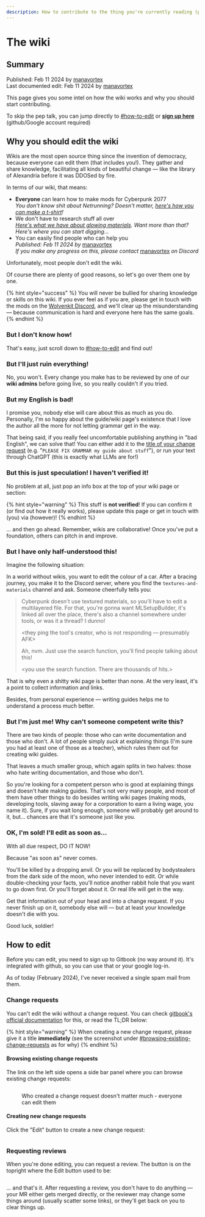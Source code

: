 ```yaml
---
description: How to contribute to the thing you're currently reading (please do)!
---
```


# The wiki

## Summary

Published: Feb 11 2024 by [manavortex](https://app.gitbook.com/u/NfZBoxGegfUqB33J9HXuCs6PVaC3 "mention")\
Last documented edit: Feb 11 2024 by [manavortex](https://app.gitbook.com/u/NfZBoxGegfUqB33J9HXuCs6PVaC3 "mention")

This page gives you some intel on how the wiki works and why you should start contributing.&#x20;

To skip the pep talk, you can jump directly to [#how-to-edit](the-wiki.md#how-to-edit "mention") or [**sign up here**](https://app.gitbook.com/invite/-MP5ijqI11FeeX7c8-N8/H70HZBOeUulIpkQnBLK7) (github/Google account required)

## Why you should edit the wiki

Wikis are the most open source thing since the invention of democracy, because everyone can edit them (that includes you!). They gather and share knowledge, facilitating all kinds of beautiful change — like the library of Alexandria before it was DDOSed by fire.

In terms of our wiki, that means:

* **Everyone** can learn how to make mods for Cyberpunk 2077\
  _You don't know shit about Netrunning? Doesn't matter,_ [_here's how you can make a t-shirt_](../modding-guides/items-equipment/adding-new-items/)_!_
* We don't have to research stuff all over\
  [_Here's what we have about glowing materials_](../materials/configuring-materials/emissive-material-properties.md)_. Want more than that? Here's where you can start digging..._
* You can easily find people who can help you\
  _Published: Feb 11 2024 by_ [manavortex](https://app.gitbook.com/u/NfZBoxGegfUqB33J9HXuCs6PVaC3 "mention")\
  _If you make any progress on this, please contact_ [manavortex](https://app.gitbook.com/u/NfZBoxGegfUqB33J9HXuCs6PVaC3 "mention") _on Discord_

Unfortunately, most people don't edit the wiki.

Of course there are plenty of good reasons, so let's go over them one by one.

{% hint style="success" %}
You will never be bullied for sharing knowledge or skills on this wiki. If you ever feel as if you are, please get in touch with the mods on the [Wolvenkit Discord](http://discord.gg/redmodding), and we'll clear up the misunderstanding — because communication is hard and everyone here has the same goals.
{% endhint %}

### But I don't know how!

That's easy, just scroll down to [#how-to-edit](the-wiki.md#how-to-edit "mention") and find out!

### But I'll just ruin everything!

No, you won't. Every change you make has to be reviewed by one of our **wiki admins** before going live, so you really couldn't if you tried.

### But my English is bad!

I promise you, nobody else will care about this as much as you do. Personally, I'm so happy about the guide/wiki page's existence that I love the author all the more for not letting grammar get in the way.

That being said, if you really feel uncomfortable publishing anything in "bad English", we can solve that! You can either add it to the [title of your change request](the-wiki.md#change-request-titles) (e.g. "`PLEASE FIX GRAMMAR my guide about stuff`"), or run your text through ChatGPT (this is exactly what LLMs are for!)

### But this is just speculation! I haven't verified it!

No problem at all, just pop an info box at the top of your wiki page or section:

{% hint style="warning" %}
This stuff is **not verified**! If you can confirm it (or find out how it really works), please update this page or get in touch with (you) via (however)!
{% endhint %}

... and then go ahead. Remember, wikis are collaborative! Once you've put a foundation, others can pitch in and improve.

### But I have only half-understood this!

Imagine the following situation:&#x20;

In a world without wikis, you want to edit the colour of a car. After a bracing journey, you make it to the Discord server, where you find the `textures-and-materials` channel and ask. Someone cheerfully tells you:

> Cyberpunk doesn't use textured materials, so you'll have to edit a multilayered file. For that, you're gonna want MLSetupBuilder, it's linked all over the place, there's also a channel somewhere under tools, or was it a thread? I dunno!&#x20;
>
> \<they ping the tool's creator, who is not responding — presumably AFK>&#x20;
>
> Ah, nvm. Just use the search function, you'll find people talking about this!
>
> \<you use the search function. There are thousands of hits.>

That is why even a shitty wiki page is better than none. At the very least, it's a point to collect information and links.&#x20;

Besides, from personal experience — writing guides helps me to understand a process much better.

### But I'm just me! Why can't someone competent write this?

There are two kinds of people: those who can write documentation and those who don't. A lot of people simply _suck_ at explaining things (I'm sure you had at least one of those as a teacher), which rules them out for creating wiki guides.

That leaves a much smaller group, which again splits in two halves: those who hate writing documentation, and those who don't.

So you're looking for a competent person who is good at explaining things and doesn't hate making guides. That's not very many people, and most of them have other things to do besides writing wiki pages (making mods, developing tools, slaving away for a corporation to earn a living wage, you name it). Sure, if you wait long enough, someone will probably get around to it, but... chances are that it's someone just like you.

### OK, I'm sold! I'll edit as soon as...

With all due respect, DO IT NOW!&#x20;

Because "as soon as" never comes.&#x20;

You'll be killed by a dropping anvil. Or you will be replaced by bodystealers from the dark side of the moon, who never intended to edit. Or while double-checking your facts, you'll notice another rabbit hole that you want to go down first. Or you'll forget about it. Or real life will get in the way.

Get that information out of your head and into a change request. If you never finish up on it, somebody else will — but at least your knowledge doesn't die with you.

Good luck, soldier!

## How to edit

Before you can edit, you need to sign up to Gitbook (no way around it). It's integrated with github, so you can use that or your google log-in.&#x20;

As of today (February 2024), I've never received a single spam mail from them.

### Change requests&#x20;

You can't edit the wiki without a change request. You can check [gitbook's official documentation](https://docs.gitbook.com/content-editor/editor/change-requests) for this, or read the TL;DR below:

{% hint style="warning" %}
When creating a new change request, please give it a title **immediately** (see the screenshot under [#browsing-existing-change-requests](the-wiki.md#browsing-existing-change-requests "mention") as for why)
{% endhint %}

#### Browsing existing change requests

The link on the left side opens a side bar panel where you can browse existing change requests:

<figure><img src="../../.gitbook/assets/wiki_editing_change_request_list.png" alt=""><figcaption><p>Who created a change request doesn't matter much - everyone can edit them</p></figcaption></figure>

#### Creating new change requests

Click the "Edit" button to create a new change request:

<figure><img src="../../.gitbook/assets/wiki_change_request_new.png" alt=""><figcaption></figcaption></figure>

### Requesting reviews

When you're done editing, you can request a review. The button is on the topright where the Edit button used to be:

<figure><img src="../../.gitbook/assets/wiki_request_revieww.png" alt=""><figcaption></figcaption></figure>

... and that's it. After requesting a review, you don't have to do anything — your MR either gets merged directly, or the reviewer may change some things around (usually scatter some links), or they'll get back on you to clear things up.
